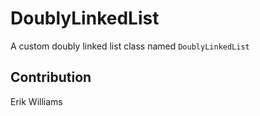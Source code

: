 # DoublyLinkedList

A custom doubly linked list class named `DoublyLinkedList`

## Contribution

Erik Williams
